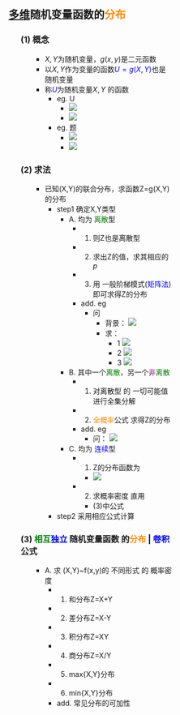 <div style="float: left; width: 64%; padding: 1%;">

## <u>多维</u>随机变量函数的<span style="color:darkorange;">分布</span>

<ul>

### (1) 概念

<ul>

*   $X,Y$为随机变量，$g(x,y)$是二元函数
*   以$X,Y$作为变量的函数<span style="color:blue;">$U=g(X,Y)$</span>也是 随机变量
*   称<span style="color:blue;">$U$</span>为随机变量$X,Y$ 的函数
    *   eg. U
        *   ![](https://api2.mubu.com/v3/document_image/85717383-09bc-4317-b98a-9d9a338ce91c-15201174.jpg)
        *   ![](https://api2.mubu.com/v3/document_image/fa26d9bf-96c2-4ae2-b481-f36a2b2354f7-15201174.jpg)
    *   eg. 题
        *   ![](https://api2.mubu.com/v3/document_image/e5cec2ee-63d2-4294-8e50-6f5a833ecd67-15201174.jpg)
        *   ![](https://api2.mubu.com/v3/document_image/cf3e4a3b-8a12-4324-b92d-1277d4f0e223-15201174.jpg)

</ul>

### (2) 求法

<ul>

*   已知(X,Y)的联合分布，求函数Z=g(X,Y)的分布
    *   step1 确定X,Y类型
        *   A. 均为 <span style="color:green;">离散</span>型
            *   1) 则Z也是离散型
            *   2) 求出Z的值，求其相应的$p$
            *   3) 用 一般阶梯模式(<span style="color:blue;">矩阵法</span>) 即可求得Z的分布
            *   add. eg
                *   问
                    *   背景： ![](https://api2.mubu.com/v3/document_image/e9c6f07f-e922-422f-9cea-1a88d7b2bf85-15201174.jpg)
                    *   求：
                        *   1 ![](https://api2.mubu.com/v3/document_image/d648f7ac-828c-4dff-b300-7059cc0955f7-15201174.jpg)
                        *   2 ![](https://api2.mubu.com/v3/document_image/ffaba3f6-4cb7-4b66-b256-337fca14c9db-15201174.jpg)
                        *   3 ![](https://api2.mubu.com/v3/document_image/e2de9c00-5c7d-4d3e-baab-236ca0629437-15201174.jpg)
        *   B. 其中一个<span style="color:green;">离散</span>，另一个<span style="color:purple;">非</span><span style="color:green;">离散</span>
            *   1) 对离散型 的 一切可能值 进行全集分解
            *   2) <span style="color:darkorange;">全概率</span>公式 求得Z的分布
            *   add. eg
                *   问： ![](https://api2.mubu.com/v3/document_image/eb2c4f6b-5d25-4343-9f00-95dd0569c404-15201174.jpg)
        *   C. 均为 <span style="color:blue;">连续</span>型
            *   1) Z的分布函数为
                *   ![](https://api2.mubu.com/v3/document_image/067874e7-8ebb-47d6-a300-528a27179e48-15201174.jpg)
            *   2) 求概率密度 直用
                *   (3)中公式
    *   step2 采用相应公式计算

</ul>

### (3) <span style="color:green;">相互</span><span style="color:blue;">独立</span> 随机变量函数 的<span style="color:darkorange;">分布</span> | <span style="color:blue;">卷积</span>公式

<ul>

*   A. 求 (X,Y)~f(x,y)的 不同形式 的 概率密度
    *   1) 和分布Z=X+Y
    *   2) 差分布Z=X-Y
    *   3) 积分布Z=XY
    *   4) 商分布Z=X/Y
    *   5) max{X,Y}分布
    *   6) min{X,Y}分布
    *   add. 常见分布的可加性

</ul>

</ul>

</ul>
</div>
<div style="float: right; width: 26%; padding: 1%;">

</div>
<div style="clear: both;"></div>
